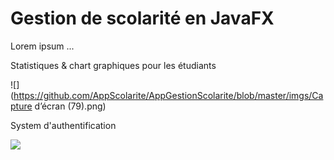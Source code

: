 # Gestion de scolarité en JavaFX

Lorem ipsum ...

Statistiques & chart graphiques pour les étudiants

![](https://github.com/AppScolarite/AppGestionScolarite/blob/master/imgs/Capture d’écran (79).png)

System d'authentification

![](https://github.com/AppScolarite/AppGestionScolarite/blob/master/imgs/sc.PNG)
